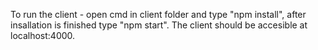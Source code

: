 To run the client - open cmd in client folder and type "npm install", after insallation is finished type "npm start".
The client should be accesible at localhost:4000.
